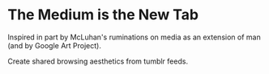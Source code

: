 # The Medium is the New Tab

Inspired in part by McLuhan's ruminations on media as an extension of man (and by Google Art Project).

Create shared browsing aesthetics from tumblr feeds.